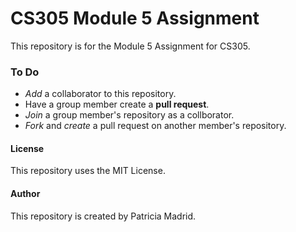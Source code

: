 # CS305 Module 5 Assignment
This repository is for the Module 5 Assignment for CS305.

### To Do
* *Add* a collaborator to this repository.
* Have a group member create a **pull request**.
* *Join* a group member's repository as a collborator.
* *Fork* and *create* a pull request on another member's repository.

#### License
This repository uses the MIT License.

#### Author
This repository is created by Patricia Madrid.
